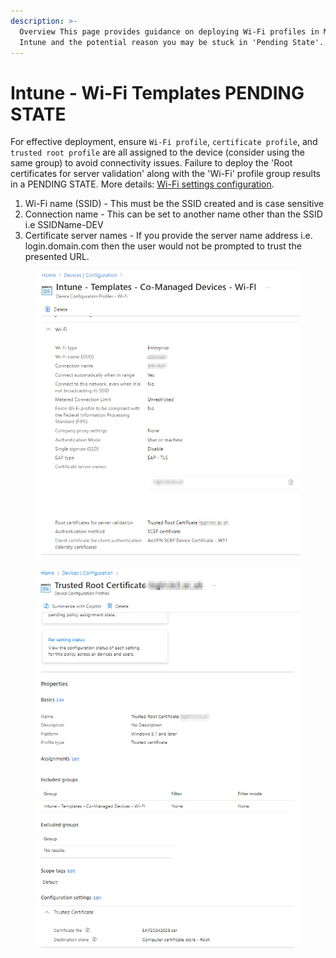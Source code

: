 ```yaml
---
description: >-
  Overview This page provides guidance on deploying Wi-Fi profiles in Microsoft
  Intune and the potential reason you may be stuck in 'Pending State'.
---
```


# Intune - Wi-Fi Templates PENDING STATE

For effective deployment, ensure `Wi-Fi profile`, `certificate profile`, and `trusted root profile` are all assigned to the device (consider using the same group) to avoid connectivity issues. Failure to deploy the 'Root certificates for server validation' along with the 'Wi-Fi' profile group results in a PENDING STATE. More details: [Wi-Fi settings configuration](https://learn.microsoft.com/en-us/mem/intune/configuration/wi-fi-settings-configure).



1. Wi-Fi name (SSID) - This must be the SSID created and is case sensitive
2. Connection name - This can be set to another name other than the SSID i.e SSIDName-DEV
3. Certificate server names - If you provide the server name address i.e. login.domain.com then the user would not be prompted to trust the presented URL.



<figure><img src="../.gitbook/assets/image (2) (1).png" alt=""><figcaption></figcaption></figure>

<figure><img src="../.gitbook/assets/image (1) (1) (1).png" alt=""><figcaption></figcaption></figure>

